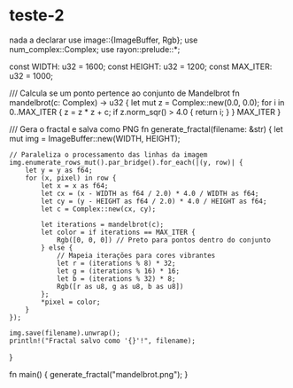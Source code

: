 # teste-2
nada a declarar
use image::{ImageBuffer, Rgb};
use num_complex::Complex;
use rayon::prelude::*;

const WIDTH: u32 = 1600;
const HEIGHT: u32 = 1200;
const MAX_ITER: u32 = 1000;

/// Calcula se um ponto pertence ao conjunto de Mandelbrot
fn mandelbrot(c: Complex<f64>) -> u32 {
    let mut z = Complex::new(0.0, 0.0);
    for i in 0..MAX_ITER {
        z = z * z + c;
        if z.norm_sqr() > 4.0 {
            return i;
        }
    }
    MAX_ITER
}

/// Gera o fractal e salva como PNG
fn generate_fractal(filename: &str) {
    let mut img = ImageBuffer::new(WIDTH, HEIGHT);

    // Paraleliza o processamento das linhas da imagem
    img.enumerate_rows_mut().par_bridge().for_each(|(y, row)| {
        let y = y as f64;
        for (x, pixel) in row {
            let x = x as f64;
            let cx = (x - WIDTH as f64 / 2.0) * 4.0 / WIDTH as f64;
            let cy = (y - HEIGHT as f64 / 2.0) * 4.0 / HEIGHT as f64;
            let c = Complex::new(cx, cy);

            let iterations = mandelbrot(c);
            let color = if iterations == MAX_ITER {
                Rgb([0, 0, 0]) // Preto para pontos dentro do conjunto
            } else {
                // Mapeia iterações para cores vibrantes
                let r = (iterations % 8) * 32;
                let g = (iterations % 16) * 16;
                let b = (iterations % 32) * 8;
                Rgb([r as u8, g as u8, b as u8])
            };
            *pixel = color;
        }
    });

    img.save(filename).unwrap();
    println!("Fractal salvo como '{}'!", filename);
}

fn main() {
    generate_fractal("mandelbrot.png");
}
